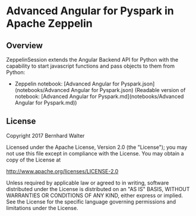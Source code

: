 # Advanced Angular for Pyspark in Apache Zeppelin

## Overview

ZeppelinSession extends the Angular Backend API for Python with the capability to start javascript functions and pass objects to them from Python:

- Zeppelin notebook: [Advanced Angular for Pyspark.json](notebooks/Advanced Angular for Pyspark.json) (Readable version of notebook: [Advanced Angular for Pyspark.md](notebooks/Advanced Angular for Pyspark.md))



## License

Copyright 2017 Bernhard Walter

Licensed under the Apache License, Version 2.0 (the "License");
you may not use this file except in compliance with the License.
You may obtain a copy of the License at

   http://www.apache.org/licenses/LICENSE-2.0

Unless required by applicable law or agreed to in writing, software
distributed under the License is distributed on an "AS IS" BASIS,
WITHOUT WARRANTIES OR CONDITIONS OF ANY KIND, either express or implied.
See the License for the specific language governing permissions and
limitations under the License.